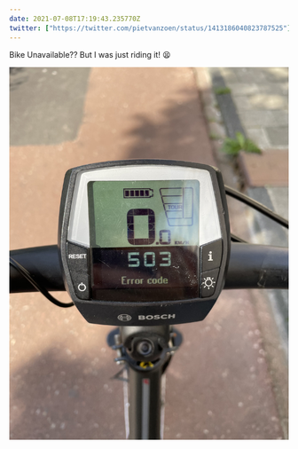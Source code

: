 ```yaml
---
date: 2021-07-08T17:19:43.235770Z
twitter: ["https://twitter.com/pietvanzoen/status/1413186040823787525"]
---
```

Bike Unavailable?? But I was just riding it! 😫

![](/media/2B274629-70AE-4D8D-BDB6-569C31DE6E4D.jpeg)
